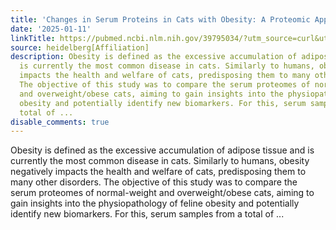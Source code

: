 ```yaml
---
title: 'Changes in Serum Proteins in Cats with Obesity: A Proteomic Approach'
date: '2025-01-11'
linkTitle: https://pubmed.ncbi.nlm.nih.gov/39795034/?utm_source=curl&utm_medium=rss&utm_campaign=pubmed-2&utm_content=1FakS-2QOkCT8HsMOQP1bCRQ4YzyumYOmxmF0moLsQ3dFB1E9V&fc=20220326224207&ff=20250111170808&v=2.18.0.post9+e462414
source: heidelberg[Affiliation]
description: Obesity is defined as the excessive accumulation of adipose tissue and
  is currently the most common disease in cats. Similarly to humans, obesity negatively
  impacts the health and welfare of cats, predisposing them to many other disorders.
  The objective of this study was to compare the serum proteomes of normal-weight
  and overweight/obese cats, aiming to gain insights into the physiopathology of feline
  obesity and potentially identify new biomarkers. For this, serum samples from a
  total of ...
disable_comments: true
---
```

Obesity is defined as the excessive accumulation of adipose tissue and is currently the most common disease in cats. Similarly to humans, obesity negatively impacts the health and welfare of cats, predisposing them to many other disorders. The objective of this study was to compare the serum proteomes of normal-weight and overweight/obese cats, aiming to gain insights into the physiopathology of feline obesity and potentially identify new biomarkers. For this, serum samples from a total of ...
